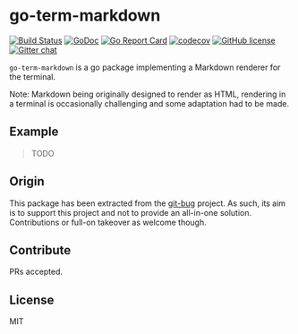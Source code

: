 # go-term-markdown

[![Build Status](https://travis-ci.org/MichaelMure/go-term-markdown.svg?branch=master)](https://travis-ci.org/MichaelMure/go-term-markdown)
[![GoDoc](https://godoc.org/github.com/MichaelMure/go-term-markdown?status.svg)](https://godoc.org/github.com/MichaelMure/go-term-markdown)
[![Go Report Card](https://goreportcard.com/badge/github.com/MichaelMure/go-term-markdown)](https://goreportcard.com/report/github.com/MichaelMure/go-term-markdown)
[![codecov](https://codecov.io/gh/MichaelMure/go-term-markdown/branch/master/graph/badge.svg)](https://codecov.io/gh/MichaelMure/go-term-markdown)
[![GitHub license](https://img.shields.io/github/license/MichaelMure/go-term-markdown.svg)](https://github.com/MichaelMure/go-term-markdown/blob/master/LICENSE)
[![Gitter chat](https://badges.gitter.im/gitterHQ/gitter.png)](https://gitter.im/the-git-bug/Lobby)

`go-term-markdown` is a go package implementing a Markdown renderer for the terminal.

Note: Markdown being originally designed to render as HTML, rendering in a terminal is occasionally challenging and some adaptation had to be made. 

## Example

> TODO

## Origin

This package has been extracted from the [git-bug](https://github.com/MichaelMure/git-bug) project. As such, its aim is to support this project and not to provide an all-in-one solution. Contributions or full-on takeover as welcome though.

## Contribute

PRs accepted.

## License

MIT